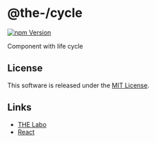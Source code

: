@the-/cycle
==========

<!---
This file is generated by the-tmpl. Do not update manually.
--->

<!-- Badge Start -->
<a name="badges"></a>

[![npm Version][bd_npm_shield_url]][bd_npm_url]

[bd_repo_url]: https://github.com/the-labo/the-cycle
[bd_travis_url]: http://travis-ci.org/the-labo/the-cycle
[bd_travis_shield_url]: http://img.shields.io/travis/the-labo/the-cycle.svg?style=flat
[bd_travis_com_url]: http://travis-ci.com/the-labo/the-cycle
[bd_travis_com_shield_url]: https://api.travis-ci.com/the-labo/the-cycle.svg?token=
[bd_license_url]: https://github.com/the-labo/the-cycle/blob/master/LICENSE
[bd_npm_url]: http://www.npmjs.org/package/@the-/cycle
[bd_npm_shield_url]: http://img.shields.io/npm/v/@the-/cycle.svg?style=flat
[bd_standard_url]: http://standardjs.com/
[bd_standard_shield_url]: https://img.shields.io/badge/code%20style-standard-brightgreen.svg

<!-- Badge End -->


<!-- Description Start -->
<a name="description"></a>

Component with life cycle

<!-- Description End -->


<!-- Overview Start -->
<a name="overview"></a>



<!-- Overview End -->


<!-- Sections Start -->
<a name="sections"></a>


<!-- Sections Start -->


<!-- LICENSE Start -->
<a name="license"></a>

License
-------
This software is released under the [MIT License](https://github.com/the-labo/the-cycle/blob/master/LICENSE).

<!-- LICENSE End -->


<!-- Links Start -->
<a name="links"></a>

Links
------

+ [THE Labo][the_labo_url]
+ [React][react_url]

[the_labo_url]: https://github.com/the-labo
[react_url]: https://reactjs.org/

<!-- Links End -->
